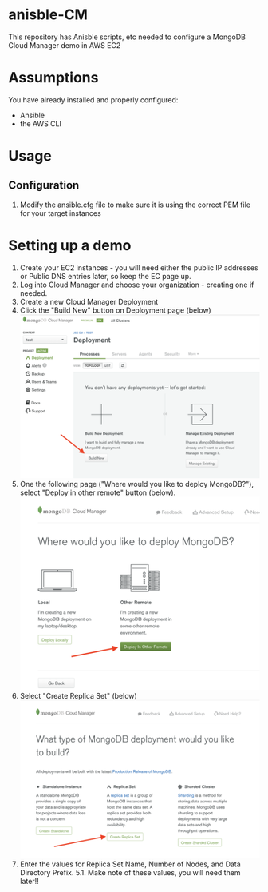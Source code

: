 # anisble-CM
This repository has Anisble scripts, etc needed to configure a MongoDB Cloud Manager demo in AWS EC2


# Assumptions
You have already installed and properly configured:
* Ansible
* the AWS CLI

# Usage
## Configuration
1. Modify the ansible.cfg file to make sure it is using the correct PEM file for your target instances

# Setting up a demo
1. Create your EC2 instances - you will need either the public IP addresses or Public DNS entries later, so keep the EC page up.
2. Log into Cloud Manager and choose your organization - creating one if needed.
3. Create a new Cloud Manager Deployment
3. Click the "Build New" button on Deployment page (below)
![alt text](https://github.com/jsstokes/ansible/blob/master/Screen-1.png "Build New Image")
4. One the following page ("Where would you like to deploy MongoDB?"), select "Deploy in other remote" button (below).
![alt text](https://github.com/jsstokes/ansible/blob/master/Screen-2.png "Deploy in other remote image")
5. Select "Create Replica Set" (below)
![alt text](https://github.com/jsstokes/ansible/blob/master/Screen-3.png "Create Replica Set")
5. Enter the values for Replica Set Name, Number of Nodes, and Data Directory Prefix.
5.1. Make note of these values, you will need them later!!


 
